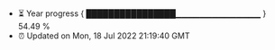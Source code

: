 - ⏳ Year progress { ████████████████▁▁▁▁▁▁▁▁▁▁▁▁▁▁ } 54.49 %
- ⏰ Updated on Mon, 18 Jul 2022 21:19:40 GMT

